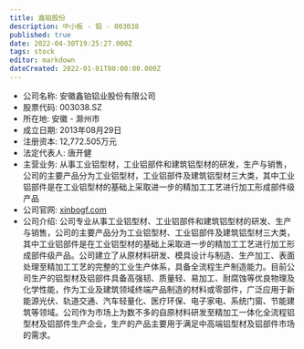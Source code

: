 ```yaml
---
title: 鑫铂股份
description: 中小板 - 铝 - 003038
published: true
date: 2022-04-30T19:25:27.000Z
tags: stock
editor: markdown
dateCreated: 2022-01-01T00:00:00.000Z
---
```


- 公司名称: 安徽鑫铂铝业股份有限公司
- 股票代码: 003038.SZ
- 所在地: 安徽 - 滁州市
- 成立日期: 2013年08月29日
- 注册资本: 12,772.505万元
- 法定代表人: 唐开健
- 主营业务: 从事工业铝型材，工业铝部件和建筑铝型材的研发，生产与销售，公司的主要产品分为工业铝型材，工业铝部件及建筑铝型材三大类，其中工业铝部件是在工业铝型材的基础上采取进一步的精加工工艺进行加工形成部件级产品
- 公司官网: [xinbogf.com](xinbogf.com)
- 公司介绍: 公司专业从事工业铝型材、工业铝部件和建筑铝型材的研发、生产与销售，公司的主要产品分为工业铝型材、工业铝部件及建筑铝型材三大类，其中工业铝部件是在工业铝型材的基础上采取进一步的精加工工艺进行加工形成部件级产品。公司建立了从原材料研发、模具设计与制造、生产加工、表面处理至精加工工艺的完整的工业生产体系，具备全流程生产制造能力。目前公司生产的铝型材及铝部件具备高强韧、质量轻、易加工、耐腐蚀等优良物理及化学性能，作为工业及建筑领域终端产品制造的材料或零部件，广泛应用于新能源光伏、轨道交通、汽车轻量化、医疗环保、电子家电、系统门窗、节能建筑等领域。公司作为市场上为数不多的自原材料研发至精加工一体化全流程铝型材及铝部件生产企业，生产的产品主要用于满足中高端铝型材及铝部件市场的需求。


